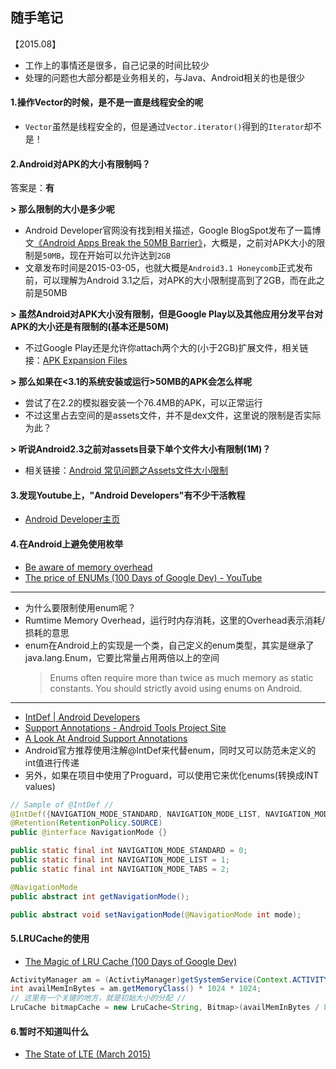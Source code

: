## 随手笔记

【2015.08】

- 工作上的事情还是很多，自己记录的时间比较少
- 处理的问题也大部分都是业务相关的，与Java、Android相关的也是很少

#### 1.操作Vector的时候，是不是一直是线程安全的呢
- `Vector`虽然是线程安全的，但是通过`Vector.iterator()`得到的`Iterator`却不是！

#### 2.Android对APK的大小有限制吗？

答案是：**有**

**> 那么限制的大小是多少呢**
- Android Developer官网没有找到相关描述，Google BlogSpot发布了一篇博文[《Android Apps Break the 50MB Barrier》](http://android-developers.blogspot.com/2012/03/android-apps-break-50mb-barrier.html)，大概是，之前对APK大小的限制是`50MB`，现在开始可以允许达到`2GB`
- 文章发布时间是2015-03-05，也就大概是`Android3.1 Honeycomb`正式发布前，可以理解为Android 3.1之后，对APK的大小限制提高到了2GB，而在此之前是50MB

**> 虽然Android对APK大小没有限制，但是Google Play以及其他应用分发平台对APK的大小还是有限制的(基本还是50M)**
- 不过Google Play还是允许你attach两个大的(小于2GB)扩展文件，相关链接：[APK Expansion Files](http://developer.android.com/google/play/expansion-files.html)

**> 那么如果在\<3.1的系统安装或运行\>50MB的APK会怎么样呢**
- 尝试了在2.2的模拟器安装一个76.4MB的APK，可以正常运行
- 不过这里占去空间的是assets文件，并不是dex文件，这里说的限制是否实际为此？

**> 听说Android2.3之前对assets目录下单个文件大小有限制(1M)？**
- 相关链接：[Android 常见问题之Assets文件大小限制](http://www.cnblogs.com/jacktu/archive/2012/06/29/2570075.html)

#### 3.发现Youtube上，"Android Developers"有不少干活教程
- [Android Developer主页](https://www.youtube.com/user/androiddevelopers)

#### 4.在Android上避免使用枚举
- [Be aware of memory overhead](https://developer.android.com/training/articles/memory.html#Overhead)
- [The price of ENUMs (100 Days of Google Dev) - YouTube](https://www.youtube.com/watch?v=Hzs6OBcvNQE)

---

- 为什么要限制使用enum呢？
- Rumtime Memory Overhead，运行时内存消耗，这里的Overhead表示消耗/损耗的意思
- enum在Android上的实现是一个类，自己定义的enum类型，其实是继承了java.lang.Enum，它要比常量占用两倍以上的空间
  > Enums often require more than twice as much memory as static constants. 
  > You should strictly avoid using enums on Android.

---

- [IntDef | Android Developers](https://developer.android.com/reference/android/support/annotation/IntDef.html)
- [Support Annotations - Android Tools Project Site](http://tools.android.com/tech-docs/support-annotations)
- [A Look At Android Support Annotations](http://anupcowkur.com/posts/a-look-at-android-support-annotations/)
- Android官方推荐使用注解@IntDef来代替enum，同时又可以防范未定义的int值进行传递
- 另外，如果在项目中使用了Proguard，可以使用它来优化enums(转换成INT values)

```Java
// Sample of @IntDef //
@IntDef({NAVIGATION_MODE_STANDARD, NAVIGATION_MODE_LIST, NAVIGATION_MODE_TABS})
@Retention(RetentionPolicy.SOURCE)
public @interface NavigationMode {}

public static final int NAVIGATION_MODE_STANDARD = 0;
public static final int NAVIGATION_MODE_LIST = 1;
public static final int NAVIGATION_MODE_TABS = 2;

@NavigationMode
public abstract int getNavigationMode();

public abstract void setNavigationMode(@NavigationMode int mode);
```

#### 5.LRUCache的使用
- [The Magic of LRU Cache (100 Days of Google Dev)](https://www.youtube.com/watch?v=R5ON3iwx78M)

```Java
ActivityManager am = (ActivtiyManager)getSystemService(Context.ACTIVITY_SERVICE);
int availMemInBytes = am.getMemoryClass() * 1024 * 1024;
// 这里有一个关键的地方，就是初始大小的分配 //
LruCache bitmapCache = new LruCache<String, Bitmap>(availMemInBytes / 8);
```

#### 6.暂时不知道叫什么
- [The State of LTE (March 2015)](https://opensignal.com/reports/2015/02/state-of-lte-q1-2015/)